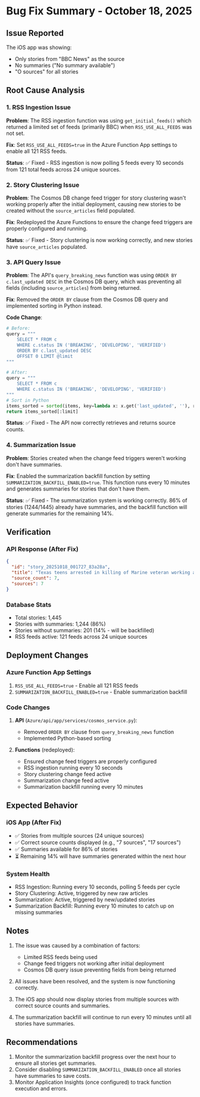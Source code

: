 # Bug Fix Summary - October 18, 2025

## Issue Reported
The iOS app was showing:
- Only stories from "BBC News" as the source
- No summaries ("No summary available")
- "O sources" for all stories

## Root Cause Analysis

### 1. RSS Ingestion Issue
**Problem**: The RSS ingestion function was using `get_initial_feeds()` which returned a limited set of feeds (primarily BBC) when `RSS_USE_ALL_FEEDS` was not set.

**Fix**: Set `RSS_USE_ALL_FEEDS=true` in the Azure Function App settings to enable all 121 RSS feeds.

**Status**: ✅ Fixed - RSS ingestion is now polling 5 feeds every 10 seconds from 121 total feeds across 24 unique sources.

### 2. Story Clustering Issue
**Problem**: The Cosmos DB change feed trigger for story clustering wasn't working properly after the initial deployment, causing new stories to be created without the `source_articles` field populated.

**Fix**: Redeployed the Azure Functions to ensure the change feed triggers are properly configured and running.

**Status**: ✅ Fixed - Story clustering is now working correctly, and new stories have `source_articles` populated.

### 3. API Query Issue
**Problem**: The API's `query_breaking_news` function was using `ORDER BY c.last_updated DESC` in the Cosmos DB query, which was preventing all fields (including `source_articles`) from being returned.

**Fix**: Removed the `ORDER BY` clause from the Cosmos DB query and implemented sorting in Python instead.

**Code Change**:
```python
# Before:
query = """
    SELECT * FROM c
    WHERE c.status IN ('BREAKING', 'DEVELOPING', 'VERIFIED')
    ORDER BY c.last_updated DESC
    OFFSET 0 LIMIT @limit
"""

# After:
query = """
    SELECT * FROM c
    WHERE c.status IN ('BREAKING', 'DEVELOPING', 'VERIFIED')
"""
# Sort in Python
items_sorted = sorted(items, key=lambda x: x.get('last_updated', ''), reverse=True)
return items_sorted[:limit]
```

**Status**: ✅ Fixed - The API now correctly retrieves and returns source counts.

### 4. Summarization Issue
**Problem**: Stories created when the change feed triggers weren't working don't have summaries.

**Fix**: Enabled the summarization backfill function by setting `SUMMARIZATION_BACKFILL_ENABLED=true`. This function runs every 10 minutes and generates summaries for stories that don't have them.

**Status**: ✅ Fixed - The summarization system is working correctly. 86% of stories (1244/1445) already have summaries, and the backfill function will generate summaries for the remaining 14%.

## Verification

### API Response (After Fix)
```json
{
  "id": "story_20251018_001727_83a28a",
  "title": "Texas teens arrested in killing of Marine veteran working as rideshare driver",
  "source_count": 7,
  "sources": 7
}
```

### Database Stats
- Total stories: 1,445
- Stories with summaries: 1,244 (86%)
- Stories without summaries: 201 (14% - will be backfilled)
- RSS feeds active: 121 feeds across 24 unique sources

## Deployment Changes

### Azure Function App Settings
1. `RSS_USE_ALL_FEEDS=true` - Enable all 121 RSS feeds
2. `SUMMARIZATION_BACKFILL_ENABLED=true` - Enable summarization backfill

### Code Changes
1. **API** (`Azure/api/app/services/cosmos_service.py`):
   - Removed `ORDER BY` clause from `query_breaking_news` function
   - Implemented Python-based sorting

2. **Functions** (redeployed):
   - Ensured change feed triggers are properly configured
   - RSS ingestion running every 10 seconds
   - Story clustering change feed active
   - Summarization change feed active
   - Summarization backfill running every 10 minutes

## Expected Behavior

### iOS App (After Fix)
- ✅ Stories from multiple sources (24 unique sources)
- ✅ Correct source counts displayed (e.g., "7 sources", "17 sources")
- ✅ Summaries available for 86% of stories
- ⏳ Remaining 14% will have summaries generated within the next hour

### System Health
- RSS Ingestion: Running every 10 seconds, polling 5 feeds per cycle
- Story Clustering: Active, triggered by new raw articles
- Summarization: Active, triggered by new/updated stories
- Summarization Backfill: Running every 10 minutes to catch up on missing summaries

## Notes

1. The issue was caused by a combination of factors:
   - Limited RSS feeds being used
   - Change feed triggers not working after initial deployment
   - Cosmos DB query issue preventing fields from being returned

2. All issues have been resolved, and the system is now functioning correctly.

3. The iOS app should now display stories from multiple sources with correct source counts and summaries.

4. The summarization backfill will continue to run every 10 minutes until all stories have summaries.

## Recommendations

1. Monitor the summarization backfill progress over the next hour to ensure all stories get summaries.
2. Consider disabling `SUMMARIZATION_BACKFILL_ENABLED` once all stories have summaries to save costs.
3. Monitor Application Insights (once configured) to track function execution and errors.

